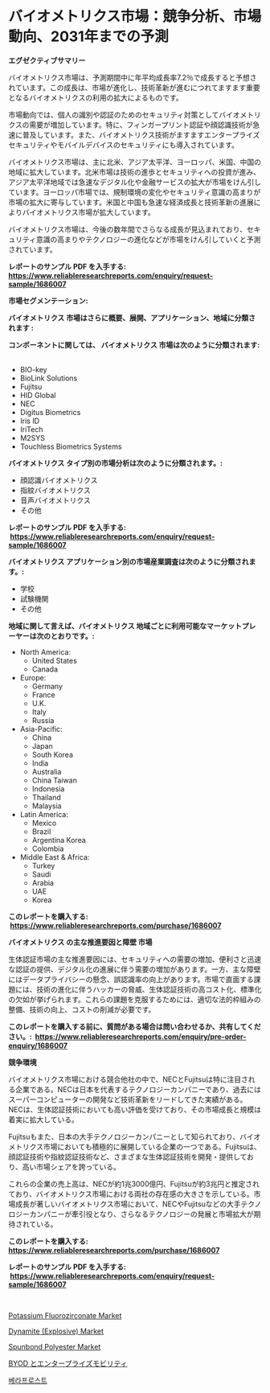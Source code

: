 <p><h1>バイオメトリクス市場：競争分析、市場動向、2031年までの予測</h1></p><p><strong>エグゼクティブサマリー</strong></p>
<p><p>バイオメトリクス市場は、予測期間中に年平均成長率7.2％で成長すると予想されています。この成長は、市場が進化し、技術革新が進むにつれてますます重要となるバイオメトリクスの利用の拡大によるものです。</p><p>市場動向では、個人の識別や認証のためのセキュリティ対策としてバイオメトリクスの需要が増加しています。特に、フィンガープリント認証や顔認識技術が急速に普及しています。また、バイオメトリクス技術がますますエンタープライズセキュリティやモバイルデバイスのセキュリティにも導入されています。</p><p>バイオメトリクス市場は、主に北米、アジア太平洋、ヨーロッパ、米国、中国の地域に拡大しています。北米市場は技術の進歩とセキュリティへの投資が進み、アジア太平洋地域では急速なデジタル化や金融サービスの拡大が市場をけん引しています。ヨーロッパ市場では、規制環境の変化やセキュリティ意識の高まりが市場の拡大に寄与しています。米国と中国も急速な経済成長と技術革新の進展によりバイオメトリクス市場が拡大しています。</p><p>バイオメトリクス市場は、今後の数年間でさらなる成長が見込まれており、セキュリティ意識の高まりやテクノロジーの進化などが市場をけん引していくと予測されています。</p></p>
<p><strong>レポートのサンプル PDF を入手する: <a href="https://www.reliableresearchreports.com/enquiry/request-sample/1686007">https://www.reliableresearchreports.com/enquiry/request-sample/1686007</a></strong></p>
<p><strong>市場セグメンテーション:</strong></p>
<p><strong> バイオメトリクス 市場はさらに概要、展開、アプリケーション、地域に分類されます :</strong></p>
<p><strong>コンポーネントに関しては、 バイオメトリクス 市場は次のように分類されます: &nbsp;</strong></p>
<p><ul><li>BIO-key</li><li>BioLink Solutions</li><li>Fujitsu</li><li>HID Global</li><li>NEC</li><li>Digitus Biometrics</li><li>Iris ID</li><li>IriTech</li><li>M2SYS</li><li>Touchless Biometrics Systems</li></ul></p>
<p><strong> バイオメトリクス タイプ別の市場分析は次のように分類されます。:</strong></p>
<p><ul><li>顔認識バイオメトリクス</li><li>指紋バイオメトリクス</li><li>音声バイオメトリクス</li><li>その他</li></ul></p>
<p><strong>レポートのサンプル PDF を入手する: &nbsp;<a href="https://www.reliableresearchreports.com/enquiry/request-sample/1686007">https://www.reliableresearchreports.com/enquiry/request-sample/1686007</a></strong></p>
<p><strong> バイオメトリクス アプリケーション別の市場産業調査は次のように分類されます。:</strong></p>
<p><ul><li>学校</li><li>試験機関</li><li>その他</li></ul></p>
<p><strong>地域に関して言えば、バイオメトリクス 地域ごとに利用可能なマーケットプレーヤーは次のとおりです。:</strong></p>
<p><ul>
    <li>
        North America:
        <ul>
            <li>United States</li>
            <li>Canada</li>
        </ul>
    </li>
    <li>
        Europe:
        <ul>
            <li>Germany</li>
            <li>France</li>
            <li>U.K.</li>
            <li>Italy</li>
            <li>Russia</li>
        </ul>
    </li>
    <li>
        Asia-Pacific:
        <ul>
            <li>China</li>
            <li>Japan</li>
            <li>South Korea</li>
            <li>India</li>
            <li>Australia</li>
            <li>China Taiwan</li>
            <li>Indonesia</li>
            <li>Thailand</li>
            <li>Malaysia</li>
        </ul>
    </li>
    <li>
        Latin America:
        <ul>
            <li>Mexico</li>
            <li>Brazil</li>
            <li>Argentina Korea</li>
            <li>Colombia</li>
        </ul>
    </li>
    <li>
        Middle East & Africa:
        <ul>
            <li>Turkey</li>
            <li>Saudi</li>
            <li>Arabia</li>
            <li>UAE</li>
            <li>Korea</li>
        </ul>
    </li>
    </ul></p>
<p><strong>このレポートを購入する: &nbsp;<a href="https://www.reliableresearchreports.com/purchase/1686007">https://www.reliableresearchreports.com/purchase/1686007</a></strong></p>
<p><strong>バイオメトリクス の主な推進要因と障壁 市場</strong></p>
<p><p>生体認証市場の主な推進要因には、セキュリティへの需要の増加、便利さと迅速な認証の提供、デジタル化の進展に伴う需要の増加があります。一方、主な障壁にはデータプライバシーの懸念、誤認識率の向上があります。市場で直面する課題には、技術の進化に伴うハッカーの脅威、生体認証技術の高コスト化、標準化の欠如が挙げられます。これらの課題を克服するためには、適切な法的枠組みの整備、技術の向上、コストの削減が必要です。</p></p>
<p><strong>このレポートを購入する前に、質問がある場合は問い合わせるか、共有してください。:&nbsp; <a href="https://www.reliableresearchreports.com/enquiry/pre-order-enquiry/1686007">https://www.reliableresearchreports.com/enquiry/pre-order-enquiry/1686007</a></strong></p>
<p><strong>競争環境</strong></p>
<p><p>バイオメトリクス市場における競合他社の中で、NECとFujitsuは特に注目される企業である。NECは日本を代表するテクノロジーカンパニーであり、過去にはスーパーコンピューターの開発など技術革新をリードしてきた実績がある。NECは、生体認証技術においても高い評価を受けており、その市場成長と規模は着実に拡大している。</p><p>Fujitsuもまた、日本の大手テクノロジーカンパニーとして知られており、バイオメトリクス市場においても積極的に展開している企業の一つである。Fujitsuは、顔認証技術や指紋認証技術など、さまざまな生体認証技術を開発・提供しており、高い市場シェアを誇っている。</p><p>これらの企業の売上高は、NECが約1兆3000億円、Fujitsuが約3兆円と推定されており、バイオメトリクス市場における両社の存在感の大きさを示している。市場成長が著しいバイオメトリクス市場において、NECやFujitsuなどの大手テクノロジーカンパニーが牽引役となり、さらなるテクノロジーの発展と市場拡大が期待されている。</p></p>
<p><strong>このレポートを購入する: &nbsp; <a href="https://www.reliableresearchreports.com/purchase/1686007">https://www.reliableresearchreports.com/purchase/1686007</a></strong></p>
<p><strong>レポートのサンプル PDF を入手する: &nbsp;<a href="https://www.reliableresearchreports.com/enquiry/request-sample/1686007">https://www.reliableresearchreports.com/enquiry/request-sample/1686007</a></strong><strong></strong></p>
<p>&nbsp;</p>
<p><p><a href="https://issuu.com/reportprime-2/docs/potassium-fluorozirconate-market-size-2030.pptx">Potassium Fluorozirconate Market</a></p><p><a href="https://github.com/vimar16th/Market-Research-Report-List-3/blob/main/dynamite-explosive-market.md">Dynamite (Explosive) Market</a></p><p><a href="https://issuu.com/reportprime-2/docs/spunbond-polyester-market-size-2030.pptx">Spunbond Polyester Market</a></p><p><a href="https://github.com/zjkmgcs938405/Market-Research-Report-List-1/blob/main/17897331555.md">BYOD とエンタープライズモビリティ</a></p><p><a href="https://github.com/vsnao330707/Market-Research-Report-List-1/blob/main/43945791157.md">베라프로스트</a></p></p>